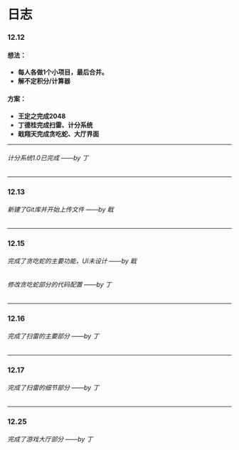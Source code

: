 # 日志

### 12.12

#### 想法：

- **每人各做1个小项目，最后合并。**
- **解不定积分/计算器**

#### 方案：

- **王定之完成2048**
- **丁德桂完成扫雷、计分系统**
- **戢翔天完成贪吃蛇、大厅界面**

----

###### 计分系统1.0已完成 ——by 丁

---

### 12.13

###### 新建了Git库并开始上传文件 ——by 戢

---

### 12.15

###### 完成了贪吃蛇的主要功能，UI未设计 ——by 戢

###### 修改贪吃蛇部分的代码配置 ——by 丁

---

### 12.16

###### 完成了扫雷的主要部分 ——by 丁

---

### 12.17

###### 完成了扫雷的细节部分 ——by 丁

---

### 12.25

###### 完成了游戏大厅部分 ——by 丁